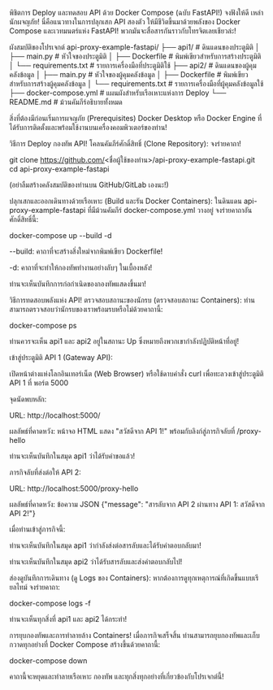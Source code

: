 พิชิตการ Deploy และทดสอบ API ด้วย Docker Compose (ฉบับ FastAPI!)
จงฟังให้ดี เหล่านักผจญภัย! นี่คือแนวทางในการปลุกเสก API สองตัว ให้มีชีวิตขึ้นมาด้วยพลังของ Docker Compose และเวทมนตร์แห่ง FastAPI! พวกมันจะสื่อสารกันราวกับโทรจิตเลยเชียวล่ะ!

ผังสมบัติของโปรเจกต์
api-proxy-example-fastapi/
├── api1/                 # ดินแดนของประตูมิติ
│   ├── main.py           # หัวใจของประตูมิติ
│   ├── Dockerfile        # พิมพ์เขียวสำหรับการสร้างประตูมิติ
│   └── requirements.txt  # รายการเครื่องมือที่ประตูมิติใช้
├── api2/                 # ดินแดนของผู้คุมคลังข้อมูล
│   ├── main.py           # หัวใจของผู้คุมคลังข้อมูล
│   ├── Dockerfile        # พิมพ์เขียวสำหรับการสร้างผู้คุมคลังข้อมูล
│   └── requirements.txt  # รายการเครื่องมือที่ผู้คุมคลังข้อมูลใช้
├── docker-compose.yml    # แผนผังสำหรับเรือเหาะแห่งการ Deploy
└── README.md             # ม้วนคัมภีร์อธิบายทั้งหมด


สิ่งที่ต้องมีก่อนเริ่มการผจญภัย (Prerequisites)
Docker Desktop หรือ Docker Engine ที่ได้รับการติดตั้งและพร้อมใช้งานบนเครื่องคอมพิวเตอร์ของท่าน!

วิธีการ Deploy กองทัพ API!
โคลนคัมภีร์ศักดิ์สิทธิ์ (Clone Repository):
จงร่ายคาถา!

git clone https://github.com/<ชื่อผู้ใช้ของท่าน>/api-proxy-example-fastapi.git
cd api-proxy-example-fastapi


(อย่าลืมสร้างคลังสมบัติของท่านบน GitHub/GitLab เองนะ!)

ปลุกเสกและออกเดินทางด้วยเรือเหาะ (Build และรัน Docker Containers):
ในดินแดน api-proxy-example-fastapi ที่มีม้วนคัมภีร์ docker-compose.yml วางอยู่ จงร่ายคาถาอันศักดิ์สิทธิ์นี้:

docker-compose up --build -d


--build: คาถาที่จะสร้างสิ่งใหม่จากพิมพ์เขียว Dockerfile!

-d: คาถาที่จะทำให้กองทัพทำงานอย่างลับๆ ในเบื้องหลัง!

ท่านจะเห็นบันทึกการก่อกำเนิดของกองทัพแสดงขึ้นมา!

วิธีการทดสอบพลังแห่ง API!
ตรวจสอบสถานะของนักรบ (ตรวจสอบสถานะ Containers):
ท่านสามารถตรวจสอบว่านักรบของเราพร้อมรบหรือไม่ด้วยคาถานี้:

docker-compose ps


ท่านควรจะเห็น api1 และ api2 อยู่ในสถานะ Up ซึ่งหมายถึงพวกเขากำลังปฏิบัติหน้าที่อยู่!

เข้าสู่ประตูมิติ API 1 (Gateway API):

เปิดหน้าต่างแห่งโลกอินเทอร์เน็ต (Web Browser) หรือใช้ดาบคำสั่ง curl เพื่อทะลวงเข้าสู่ประตูมิติ API 1 ที่ พอร์ต 5000

จุดนัดพบหลัก:

URL: http://localhost:5000/

ผลลัพธ์ที่คาดหวัง: หน้าจอ HTML แสดง "สวัสดีจาก API 1!" พร้อมกับลิงก์สู่ภารกิจลับที่ /proxy-hello

ท่านจะเห็นบันทึกในสมุด api1 ว่าได้รับคำขอแล้ว!

ภารกิจลับที่ส่งต่อให้ API 2:

URL: http://localhost:5000/proxy-hello

ผลลัพธ์ที่คาดหวัง: ข้อความ JSON {"message": "สารลับจาก API 2 ผ่านทาง API 1: สวัสดีจาก API 2!"}

เมื่อท่านเข้าสู่ภารกิจนี้:

ท่านจะเห็นบันทึกในสมุด api1 ว่ากำลังส่งต่อสารลับและได้รับคำตอบกลับมา!

ท่านจะเห็นบันทึกในสมุด api2 ว่าได้รับสารลับและส่งคำตอบกลับไป!

ส่องดูบันทึกการเดินทาง (ดู Logs ของ Containers):
หากต้องการดูทุกเหตุการณ์ที่เกิดขึ้นแบบเรียลไทม์ จงร่ายคาถา:

docker-compose logs -f


ท่านจะเห็นทุกสิ่งที่ api1 และ api2 ได้กระทำ!

การยุบกองทัพและการทำลายล้าง Containers!
เมื่อภารกิจเสร็จสิ้น ท่านสามารถยุบกองทัพและเก็บกวาดทุกอย่างที่ Docker Compose สร้างขึ้นด้วยคาถานี้:

docker-compose down


คาถานี้จะหยุดและทำลายเรือเหาะ กองทัพ และทุกสิ่งทุกอย่างที่เกี่ยวข้องกับโปรเจกต์นี้!

